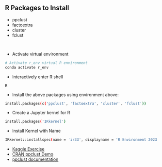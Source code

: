 ## R Packages to Install

- ppclust
- factoextra
- cluster
- fclust

<br />

- Activate virtual environment

```bash
# Activate r_env virtual R environment
conda activate r_env
```

- Interactively enter R shell

```
R
```

- Install the above packages using environment above:

```bash
install.packages(c('ppclust', 'factoextra', 'cluster', 'fclust'))
```

- Create a Jupyter kernel for R

```bash
install.packages('IRkernel')
```

- Install Kernel with Name

```bash
IRkernel::installspec(name = 'ir33', displayname = 'R Environment 2023')
```

- [Kaggle Exercise](https://www.kaggle.com/code/ysthehurricane/fuzzy-c-means-clustering-tutorial-r)
- [CRAN ppclust Demo](https://cran.r-project.org/web/packages/ppclust/vignettes/fcm.html#)
- [ppclust documentation](https://www.rdocumentation.org/packages/ppclust/versions/1.1.0/topics/ppclust2)
